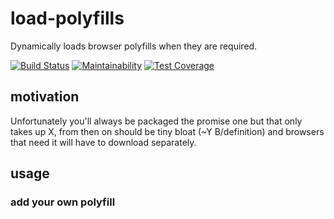 # load-polyfills

Dynamically loads browser polyfills when they are required.

[![Build Status](https://travis-ci.org/jamesadarich/load-polyfills.svg?branch=master)](https://travis-ci.org/jamesadarich/load-polyfills)
[![Maintainability](https://api.codeclimate.com/v1/badges/cb402d23fefd0e2f7973/maintainability)](https://codeclimate.com/github/jamesadarich/load-polyfills/maintainability)
[![Test Coverage](https://api.codeclimate.com/v1/badges/cb402d23fefd0e2f7973/test_coverage)](https://codeclimate.com/github/jamesadarich/load-polyfills/test_coverage)


## motivation

Unfortunately you'll always be packaged the promise one but that only takes up X, from then on should be tiny bloat (~Y B/definition) and browsers that need it will have to download separately.

## usage

### add your own polyfill
